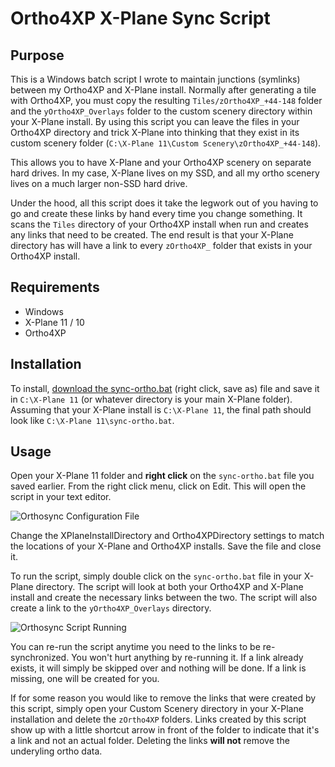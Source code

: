 # Ortho4XP X-Plane Sync Script

## Purpose

This is a Windows batch script I wrote to maintain junctions (symlinks) between my Ortho4XP and X-Plane install. Normally after generating a tile with Ortho4XP, you must copy the resulting `Tiles/zOrtho4XP_+44-148` folder and the
`yOrtho4XP_Overlays` folder to the custom scenery directory within your X-Plane install. By using this script you can leave the files in your Ortho4XP directory and trick X-Plane into thinking that they exist in its custom scenery folder (`C:\X-Plane 11\Custom Scenery\zOrtho4XP_+44-148`). 

This allows you to have X-Plane and your Ortho4XP scenery on separate hard drives.  In my case, X-Plane lives on my SSD, and all my ortho scenery lives on a much larger non-SSD hard drive.

Under the hood, all this script does it take the legwork out of you having to go and create these links by hand every time you change something. It scans the `Tiles` directory of your Ortho4XP install when run and creates any links that need to be created.  The end result is that your X-Plane directory has will have a link to every `zOrtho4XP_` folder that exists in your Ortho4XP install.

## Requirements

* Windows
* X-Plane 11 / 10
* Ortho4XP

## Installation

To install, [download the sync-ortho.bat](https://raw.githubusercontent.com/nowaydown1/sync-ortho/master/sync-ortho.bat) (right click, save as) file and save it in `C:\X-Plane 11` (or whatever directory is your main X-Plane folder).  Assuming that your X-Plane install is `C:\X-Plane 11`, the final path should look like `C:\X-Plane 11\sync-ortho.bat`.  

## Usage

Open your X-Plane 11 folder and **right click** on the `sync-ortho.bat` file you saved earlier.  From the right click menu, click on Edit.  This will open the script in your text editor.

![Orthosync Configuration File](http://christophermckinney.net/github/orthosync/ConfigFile.png)

Change the XPlaneInstallDirectory and Ortho4XPDirectory settings to match the locations of your X-Plane and Ortho4XP installs.  Save the file and close it.

To run the script, simply double click on the `sync-ortho.bat` file in your X-Plane directory. The script will look at both your Ortho4XP and X-Plane install and create the necessary links between the two. The script will also create a link to the `yOrtho4XP_Overlays` directory.

![Orthosync Script Running](http://christophermckinney.net/github/orthosync/ScriptRun.png)

You can re-run the script anytime you need to the links to be re-synchronized.  You won't hurt anything by re-running it.  If a link already exists, it will simply be skipped over and nothing will be done.  If a link is missing, one will be created for you.

If for some reason you would like to remove the links that were created by this script, simply open your Custom Scenery directory in your X-Plane installation and delete the `zOrtho4XP` folders. Links created by this script show up with a little shortcut arrow in front of the folder to indicate that it's a link and not an actual folder.  Deleting the links **will not** remove the underyling ortho data.